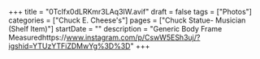 +++
title = "0TcIfx0dLRKmr3LAq3IW.avif"
draft = false
tags = ["Photos"]
categories = ["Chuck E. Cheese's"]
pages = ["Chuck Statue- Musician (Shelf Item)"]
startDate = ""
description = "Generic Body Frame Measuredhttps://www.instagram.com/p/CswW5ESh3uj/?igshid=YTUzYTFiZDMwYg%3D%3D"
+++
